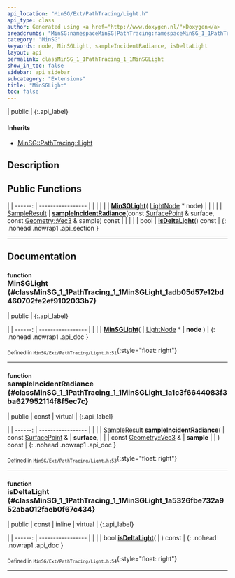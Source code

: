 ```yaml
---
api_location: "MinSG/Ext/PathTracing/Light.h"
api_type: class
author: Generated using <a href="http://www.doxygen.nl/">Doxygen</a>
breadcrumbs: "MinSG:namespaceMinSG|PathTracing:namespaceMinSG_1_1PathTracing"
category: "MinSG"
keywords: node, MinSGLight, sampleIncidentRadiance, isDeltaLight
layout: api
permalink: classMinSG_1_1PathTracing_1_1MinSGLight
show_in_toc: false
sidebar: api_sidebar
subcategory: "Extensions"
title: "MinSGLight"
toc: false
---
```


| public |
{:.api_label}

#### Inherits

* [MinSG::PathTracing::Light](classMinSG_1_1PathTracing_1_1Light)


## Description





## Public Functions

|
| ------: | ----------------- |
|  | |
|  | **[MinSGLight](#classMinSG_1_1PathTracing_1_1MinSGLight_1adb05d57e12bd460702fe2ef9102033b7)**( [LightNode](classMinSG_1_1LightNode) * node) |
|  | |
| [SampleResult](structMinSG_1_1PathTracing_1_1Light_1_1SampleResult) | **[sampleIncidentRadiance](#classMinSG_1_1PathTracing_1_1MinSGLight_1a1c3f6644083f3ba627952114f8f5ec7c)**(const [SurfacePoint](classMinSG_1_1PathTracing_1_1SurfacePoint) & surface, const [Geometry::Vec3](namespaceGeometry#namespaceGeometry_1ab29e4544da9b15b5bf224cbf5b691313) & sample) const |
|  | |
| bool | **[isDeltaLight](#classMinSG_1_1PathTracing_1_1MinSGLight_1a5326fbe732a952aba012faeb0f67c434)**() const |
{: .nohead .nowrap1 .api_section }


-------------------------------------------------------------------

## Documentation

### <small>function</small><br/> MinSGLight {#classMinSG_1_1PathTracing_1_1MinSGLight_1adb05d57e12bd460702fe2ef9102033b7}

| public |
{:.api_label}

|
| ------: | ----------------- |
|  |
|  **[MinSGLight](#classMinSG_1_1PathTracing_1_1MinSGLight_1adb05d57e12bd460702fe2ef9102033b7)**( |  [LightNode](classMinSG_1_1LightNode) * | **node** ) |
{: .nohead .nowrap1 .api_doc }





<sub>Defined in `MinSG/Ext/PathTracing/Light.h:51`</sub>{:style="float: right"}

-------------------------------------------------------------------

### <small>function</small><br/> sampleIncidentRadiance {#classMinSG_1_1PathTracing_1_1MinSGLight_1a1c3f6644083f3ba627952114f8f5ec7c}

| public | const | virtual |
{:.api_label}

|
| ------: | ----------------- |
|  |
| [SampleResult](structMinSG_1_1PathTracing_1_1Light_1_1SampleResult) **[sampleIncidentRadiance](#classMinSG_1_1PathTracing_1_1MinSGLight_1a1c3f6644083f3ba627952114f8f5ec7c)**( | const [SurfacePoint](classMinSG_1_1PathTracing_1_1SurfacePoint) & | **surface**, |
| | const [Geometry::Vec3](namespaceGeometry#namespaceGeometry_1ab29e4544da9b15b5bf224cbf5b691313) & | **sample** |
|   ) const |
{: .nohead .nowrap1 .api_doc }





<sub>Defined in `MinSG/Ext/PathTracing/Light.h:53`</sub>{:style="float: right"}

-------------------------------------------------------------------

### <small>function</small><br/> isDeltaLight {#classMinSG_1_1PathTracing_1_1MinSGLight_1a5326fbe732a952aba012faeb0f67c434}

| public | const | inline | virtual |
{:.api_label}

|
| ------: | ----------------- |
|  |
| bool **[isDeltaLight](#classMinSG_1_1PathTracing_1_1MinSGLight_1a5326fbe732a952aba012faeb0f67c434)**( |  ) const |
{: .nohead .nowrap1 .api_doc }





<sub>Defined in `MinSG/Ext/PathTracing/Light.h:54`</sub>{:style="float: right"}

-------------------------------------------------------------------

